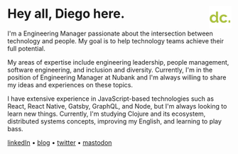 #  Hey all, Diego here.  [<img src="https://github.com/diegocoxta/diegocoxta/blob/main/icon.png" width="50" align="right" />](https://diegocosta.me)

I'm a Engineering Manager passionate about the intersection between technology and people. My goal is to help technology teams achieve their full potential.

My areas of expertise include engineering leadership, people management, software engineering, and inclusion and diversity. Currently, I'm in the position of Engineering Manager at Nubank and I'm always willing to share my ideas and experiences on these topics.

I have extensive experience in JavaScript-based technologies such as React, React Native, Gatsby, GraphQL, and Node, but I'm always looking to learn new things. Currently, I'm studying Clojure and its ecosystem, distributed systems concepts, improving my English, and learning to play bass.

[linkedIn](https://www.linkedin.com/in/diegocoxta/) • [blog](https://diegocosta.me) • [twitter](https://twitter.com/diegocoxta) • [mastodon](https://mastodon.social/@diegocoxta)


